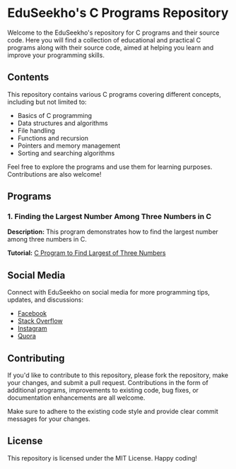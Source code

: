 # EduSeekho's C Programs Repository

Welcome to the EduSeekho's repository for C programs and their source code. Here you will find a collection of educational and practical C programs along with their source code, aimed at helping you learn and improve your programming skills.

## Contents

This repository contains various C programs covering different concepts, including but not limited to:

- Basics of C programming
- Data structures and algorithms
- File handling
- Functions and recursion
- Pointers and memory management
- Sorting and searching algorithms

Feel free to explore the programs and use them for learning purposes. Contributions are also welcome!

## Programs

### 1. Finding the Largest Number Among Three Numbers in C

**Description:** This program demonstrates how to find the largest number among three numbers in C.

**Tutorial:** [C Program to Find Largest of Three Numbers](https://eduseekho.com/c-program-to-find-largest-of-three-numbers/)

## Social Media

Connect with EduSeekho on social media for more programming tips, updates, and discussions:

- [Facebook](https://www.facebook.com/eduseekho)
- [Stack Overflow](https://stackoverflow.com/users/23188146/eduseekho)
- [Instagram](https://www.instagram.com/eduseekho)
- [Quora](https://www.quora.com/profile/Edu-Seekho)

## Contributing

If you'd like to contribute to this repository, please fork the repository, make your changes, and submit a pull request. Contributions in the form of additional programs, improvements to existing code, bug fixes, or documentation enhancements are all welcome.

Make sure to adhere to the existing code style and provide clear commit messages for your changes.

## License

This repository is licensed under the MIT License. 
Happy coding!
